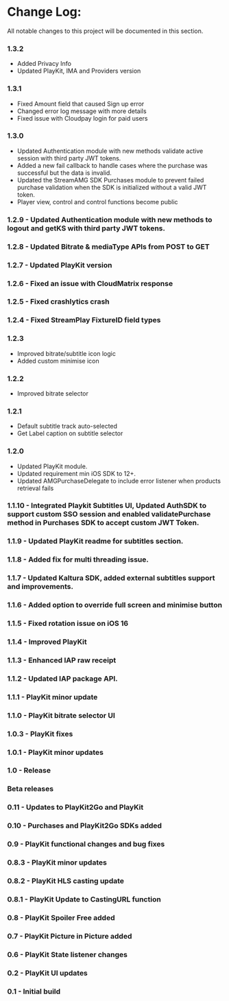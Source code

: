 Change Log:
===========

All notable changes to this project will be documented in this section.

### 1.3.2
- Added Privacy Info
- Updated PlayKit, IMA and Providers version

### 1.3.1
- Fixed Amount field that caused Sign up error
- Changed error log message with more details
- Fixed issue with Cloudpay login for paid users

### 1.3.0
- Updated Authentication module with new methods validate active session with third party JWT tokens.
- Added a new fail callback to handle cases where the purchase was successful but the data is invalid.
- Updated the StreamAMG SDK Purchases module to prevent failed purchase validation when the SDK is initialized without a valid JWT token.
- Player view, control and control functions become public

### 1.2.9 - Updated Authentication module with new methods to logout and getKS with third party JWT tokens.

### 1.2.8 - Updated Bitrate & mediaType APIs from POST to GET

### 1.2.7 - Updated PlayKit version

### 1.2.6 - Fixed an issue with CloudMatrix response

### 1.2.5 - Fixed crashlytics crash

### 1.2.4 - Fixed StreamPlay FixtureID field types

### 1.2.3
- Improved bitrate/subtitle icon logic
- Added custom minimise icon

### 1.2.2
- Improved bitrate selector

### 1.2.1
- Default subtitle track auto-selected
- Get Label caption on subtitle selector

### 1.2.0
- Updated PlayKit module.
- Updated requirement min iOS SDK to 12+.
- Updated AMGPurchaseDelegate to include error listener when products retrieval fails

### 1.1.10 - Integrated Playkit Subtitles UI, Updated AuthSDK to support custom SSO session and enabled validatePurchase method in Purchases SDK  to accept custom JWT Token.

### 1.1.9 - Updated PlayKit readme for subtitles section.

### 1.1.8 - Added fix for multi threading issue.

### 1.1.7 - Updated Kaltura SDK, added external subtitles support and improvements.

### 1.1.6 - Added option to override full screen and minimise button

### 1.1.5 - Fixed rotation issue on iOS 16

### 1.1.4 - Improved PlayKit

### 1.1.3 - Enhanced IAP raw receipt

### 1.1.2 - Updated IAP package API.

### 1.1.1 - PlayKit minor update

### 1.1.0 - PlayKit bitrate selector UI

### 1.0.3 - PlayKit fixes

### 1.0.1 - PlayKit minor updates

### 1.0 - Release

### Beta releases

### 0.11 - Updates to PlayKit2Go and PlayKit

### 0.10 - Purchases and PlayKit2Go SDKs added

### 0.9 - PlayKit functional changes and bug fixes

### 0.8.3 - PlayKit minor updates

### 0.8.2 - PlayKit HLS casting update

### 0.8.1 - PlayKit Update to CastingURL function

### 0.8 - PlayKit Spoiler Free added

### 0.7 - PlayKit Picture in Picture added

### 0.6 - PlayKit State listener changes

### 0.2 - PlayKit UI updates

### 0.1 - Initial build
